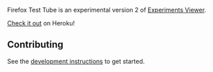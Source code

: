 Firefox Test Tube is an experimental version 2 of
[Experiments Viewer](https://github.com/mozilla/experiments-viewer).

[Check it out](http://firefox-test-tube.herokuapp.com/) on Heroku!

## Contributing

See the [development instructions](docs/development.md) to get started.

